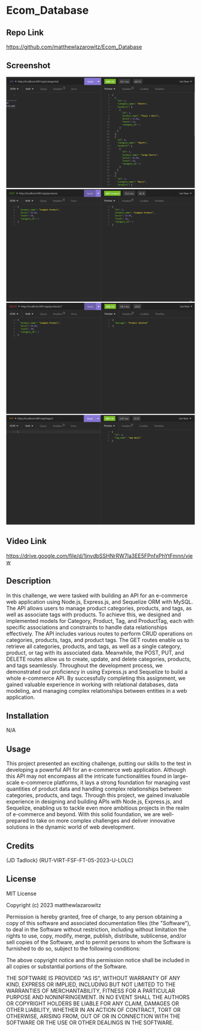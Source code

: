 # Ecom_Database

## Repo Link

https://github.com/matthewlazarowitz/Ecom_Database

## Screenshot

![Screenshot](/assets/Challenge13SS1.PNG)
![Screenshot](/assets/Challenge13SS2.PNG)
![Screenshot](/assets/Challenge13SS3.PNG)
![Screenshot](/assets/Challenge13SS4.PNG)

## Video Link
https://drive.google.com/file/d/1jnvdbSSHNrRW7la3EE5FPnfxPhYtFmnn/view


## Description


In this challenge, we were tasked with building an API for an e-commerce web application using Node.js, Express.js, and Sequelize ORM with MySQL. The API allows users to manage product categories, products, and tags, as well as associate tags with products. To achieve this, we designed and implemented models for Category, Product, Tag, and ProductTag, each with specific associations and constraints to handle data relationships effectively.  The API includes various routes to perform CRUD operations on categories, products, tags, and product tags. The GET routes enable us to retrieve all categories, products, and tags, as well as a single category, product, or tag with its associated data. Meanwhile, the POST, PUT, and DELETE routes allow us to create, update, and delete categories, products, and tags seamlessly. Throughout the development process, we demonstrated our proficiency in using Express.js and Sequelize to build a whole e-commerce API. By successfully completing this assignment, we gained valuable experience in working with relational databases, data modeling, and managing complex relationships between entities in a web application.

## Installation

N/A

## Usage


This project presented an exciting challenge, putting our skills to the test in developing a powerful API for an e-commerce web application. Although this API may not encompass all the intricate functionalities found in large-scale e-commerce platforms, it lays a strong foundation for managing vast quantities of product data and handling complex relationships between categories, products, and tags. Through this project, we gained invaluable experience in designing and building APIs with Node.js, Express.js, and Sequelize, enabling us to tackle even more ambitious projects in the realm of e-commerce and beyond. With this solid foundation, we are well-prepared to take on more complex challenges and deliver innovative solutions in the dynamic world of web development.

## Credits

(JD Tadlock)  (RUT-VIRT-FSF-FT-05-2023-U-LOLC)

## License

MIT License

Copyright (c) 2023 matthewlazarowitz

Permission is hereby granted, free of charge, to any person obtaining a copy
of this software and associated documentation files (the "Software"), to deal
in the Software without restriction, including without limitation the rights
to use, copy, modify, merge, publish, distribute, sublicense, and/or sell
copies of the Software, and to permit persons to whom the Software is
furnished to do so, subject to the following conditions:

The above copyright notice and this permission notice shall be included in all
copies or substantial portions of the Software.

THE SOFTWARE IS PROVIDED "AS IS", WITHOUT WARRANTY OF ANY KIND, EXPRESS OR
IMPLIED, INCLUDING BUT NOT LIMITED TO THE WARRANTIES OF MERCHANTABILITY,
FITNESS FOR A PARTICULAR PURPOSE AND NONINFRINGEMENT. IN NO EVENT SHALL THE
AUTHORS OR COPYRIGHT HOLDERS BE LIABLE FOR ANY CLAIM, DAMAGES OR OTHER
LIABILITY, WHETHER IN AN ACTION OF CONTRACT, TORT OR OTHERWISE, ARISING FROM,
OUT OF OR IN CONNECTION WITH THE SOFTWARE OR THE USE OR OTHER DEALINGS IN THE
SOFTWARE.

